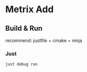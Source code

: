 # Metrix Add

## Build & Run

recommend: justfile + cmake + ninja

### Just

```bash
just debug run
```

